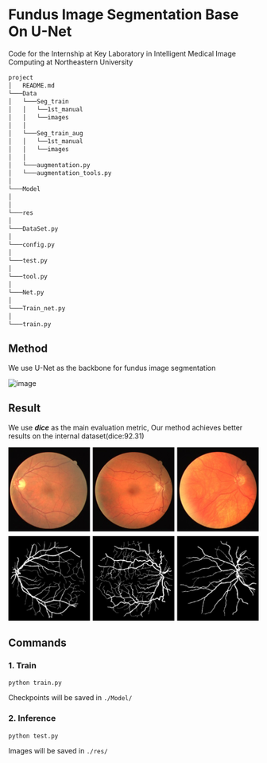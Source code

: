 # Fundus Image Segmentation Base On U-Net

Code for the Internship at Key Laboratory in Intelligent Medical Image Computing at Northeastern University

```
project
│   README.md
└───Data
│   └───Seg_train
│   │   └──1st_manual
│   │   └──images
│   │ 
│   └───Seg_train_aug
│   │   └──1st_manual
│   │   └──images
│   │
│   └───augmentation.py
│   └───augmentation_tools.py
│ 
└───Model
│       
│ 
└───res
│       
└───DataSet.py
│       
└───config.py
│       
└───test.py
│       
└───tool.py
│       
└───Net.py
│       
└───Train_net.py
│       
└───train.py
```

## Method

We use U-Net as the backbone for fundus image segmentation

![image](https://github.com/QC-LY/Fundus-Image-Segmentation/blob/main/images/U-net.png)

## Result

We use ***dice*** as the main evaluation metric, Our method achieves better results on the internal dataset(dice:92.31)

![image](./images/result.png)

## Commands

### 1. Train

```
python train.py
```

Checkpoints will be saved in `./Model/`

### 2. Inference

```
python test.py
```

Images will be saved in `./res/`
